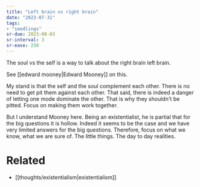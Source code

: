 ```yaml
---
title: "Left brain vs right brain"
date: "2023-07-31"
tags:
- "seedlings"
sr-due: 2023-08-03
sr-interval: 3
sr-ease: 250
---
```


The soul vs the self is a way to talk about the right brain left brain.

See [[edward mooney|Edward Mooney]] on this.

My stand is that the self and the soul complement each other. There is no need to get pit them against each other. That said, there is indeed a danger of letting one mode dominate the other. That is why they shouldn't be pitted. Focus on making them work together.

But I understand Mooney here. Being an existentialist, he is partial that for the big questions it is hollow. Indeed it seems to be the case and we have very limited answers for the big questions. Therefore, focus on what we know, what we are sure of. The little things. The day to day realities.

# Related

- [[thoughts/existentialism|existentialism]]